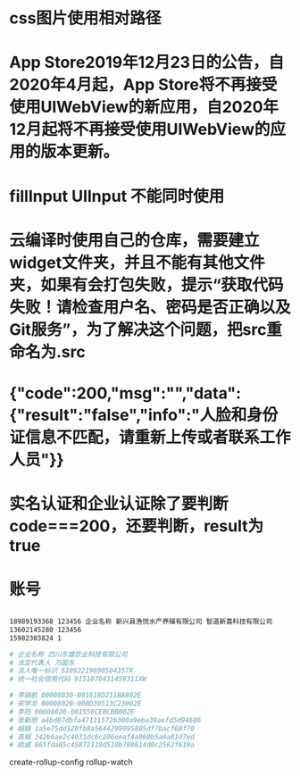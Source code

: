 # css图片使用相对路径
# App Store2019年12月23日的公告，自2020年4月起，App Store将不再接受使用UIWebView的新应用，自2020年12月起将不再接受使用UIWebView的应用的版本更新。

# fillInput UIInput 不能同时使用

# 云编译时使用自己的仓库，需要建立widget文件夹，并且不能有其他文件夹，如果有会打包失败，提示“获取代码失败！请检查用户名、密码是否正确以及Git服务”，为了解决这个问题，把src重命名为.src

# {"code":200,"msg":"","data":{"result":"false","info":"人脸和身份证信息不匹配，请重新上传或者联系工作人员"}}
# 实名认证和企业认证除了要判断code===200，还要判断，result为true

# 账号

``` bash

18989193368 123456 企业名称 新兴县渔悦水产养殖有限公司 智道新喜科技有限公司
13602145280 123456
15982303824 1

# 企业名称 四川东雄农业科技有限公司
# 法定代表人 万国东
# 法人唯一标识 51092219690504357X
# 统一社会信用代码 9151070431459311XW

# 李骁航 00008030-001618D211BA802E
# 宋学龙 00008020-000D39513C23002E
# 李阳 00008020-001550CE0CBB002E
# 张新朋 a4bd87dbfa471115726300a9eba30aefd5d94686
# 娟娟 1a5e75dd120fb8a5644299095805df7bacf68f70
# 高榕 242b6ae2c4031dc6c206eeaf4a060b5a0a01d7ed
# 欧威 865fda05c45872119d510b788614d0c2562f619a

```
create-rollup-config rollup-watch
